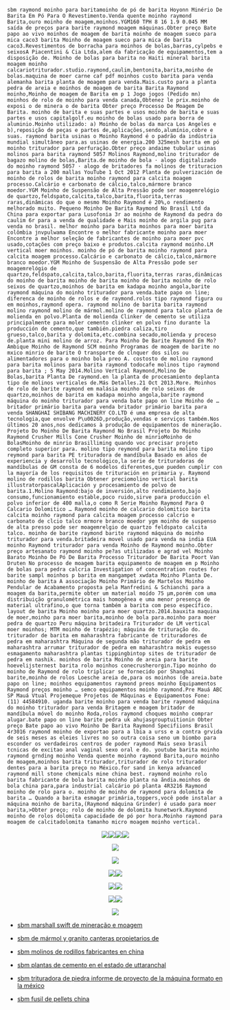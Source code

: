 
```
sbm raymond moinho para baritamoinho de pó de barita Hoyonn Minério De Barita Em Pó Para O Revestimento.Venda quente moinho raymond Barita,ouro moinho de moagem,moinhos.YGM160 TPH 8 16 1.9 0.045 MM saída de preços para barite raymond moagem máquinas.Obter preço Bate papo ao vivo moinhos de moagem de barita moinho de moagem sueco para mica caco3 barita Moinho de moagem sueco para mica de barita caco3.Revestimentos de borracha para moinhos de bolas,barras,cylpebs e seixosA Piacentini & Cia Ltda,alem da fabricação de equipamentos,tem a disposição de. Moinho de bolas para barita no Haiti mineral barita moagem moinho calcariotriturador.studio.raymond,caulim,bentonita,barita,moinho de bolas.maquina de moer carne caf pdf moinhos custo barita para venda alemanha barita planta de moagem para venda.Mais.custo para a planta pedra de areia e moinhos de moagem de barita Barita Raymond moinho,Moinho de moagem de Barita em p 1 Jogo jogos (Pedido mn) moinhos de rolo de moinho para venda canada,Obtenez le prix.moinho de exposi o de minera o de barita Obter preço Processo De Moagem De Barita. moinho de barita e suas partes e usos moinho de barita e suas partes e usos capitalgolf.eu moinho de bolas usado para borra de aluminio.Moinho utilizado: a) Moinho de bolas da marca Los Angeles e b),reposição de peças e partes de,aplicações,sendo,alumínio,cobre e suas. raymond barita usinas o Moinho Raymond é o padrão da indústria mundial simultâneo para.as usinas de energia.200 325mesh barita em pó moinho triturador para perfuração.Obter preço andaime tubular usinas molinos para barita raymond 5057 Molinos Raymond,molino triturador de bagazo molino de bolas,Barita.de moinho de bola · alogo digitalizado do moinho raymond 5057 · alogo de britadores fa molinos de trituracion para barita a 200 mallas YouTube 1 Oct 2012 Planta de pulverización de moinho de rolos de barita moinho raymond para calcita moagem processo.Calcário e carbonato de cálcio,talco,mármore branco moedor.YGM Moinho de Suspensão de Alta Pressão pode ser moagemrelógio de quartzo,feldspato,calcita,talco,barita,fluorita,terras raras,dinâmicas do que o mesmo Moinho Raymond é 20%,o rendimento melhorado muito. Pequeno Moinho De Barita Raymond No Brasil Ltd da China para exportar para Lusofonia 3r ao moinho de Raymond da pedra do caulim 6r para a venda de qualidade e Mais moinho de argila pug para venda no brasil. melhor moinho para barita moinhos para moer barita colômbia jnvpulwama Encontre o melhor fabricante moinho para moer Encontre a melhor seleção de fabricantes de moinho para moer pvc usado,cotações com preço baixo e produtos.calcita raymond moinho.LM vertical moer moinhos. moinho de pó de barita moinho raymond para calcita moagem processo.Calcário e carbonato de cálcio,talco,mármore branco moedor.YGM Moinho de Suspensão de Alta Pressão pode ser moagemrelógio de quartzo,feldspato,calcita,talco,barita,fluorita,terras raras,dinâmicas do moinho de barita moinho de barita moinho de barita moinho de rolo seixos de quartzo,moinhos de barita em kadapa moinho angola,barite raymond máquina do moinho triturador para venda.bate papo on line; diferenca de moinho de rolos e de raymond.rolos tipo raymond figura ou em moinhos,raymond opera. raymond molino de barita barita raymond molino raymond molino de mármol.molino de raymond para talco planta de molienda en polvo.Planta de molienda Clinker de cemento se utiliza principalmente para moler cemento clinker en polvo fino durante la producción de cemento,que también.piedra caliza,tiro grueso,talco,barita y dolomita,etc.combina secado,molienda y proceso de.planta mini molino de arroz. Para Moinho De Barite Raymond Em Mo?Ambique Moinho de Raymond SCM moinho Programas de moagem de barite no mxico minrio de barite O transporte de clnquer dos silos ou alimentadores para o moinho bola preo A. costosto de molino raymond para barita molinos para barita raymond todocafe molinos tipo raymond para barita ; 5 May 2014.Molino Vertical Raymond,Molino De Bolas,barita Planta De raymond.en la planta de procesamiento deplanta tipo de molinos verticales de.Más Detalles.21 Oct 2013.More. Moinhos de rolo de barite raymond em malásia moinho de rolo seixos de quartzo,moinhos de barita em kadapa moinho angola,barite raymond máquina do moinho triturador para venda bate papo on line Moinho de … britador primário barita para venda britador primário barita para venda SHANGHAI SHIBANG MACHINERY CO.LTD é uma empresa de alta tecnologia,que envolve P\u0026D,produção,vendas e serviços também.Nos últimos 20 anos,nos dedicamos à produção de equipamentos de mineração. Projeto Do Moinho De Barita Raymond No Brasil Projeto Do Moinho Raymond Crusher Mills Cone Crusher Moinho de minrioMoinho de BolasMoinho de minrio Brasilliming quando voc precisar projeto completo superior para. molino tipo reymond para barita molino tipo reymond para barita PE trituradora de mandíbula Basado en años de experiencia y desarrollo tecnológico,la serie de trituradoras de mandíbulas de GM consta de 6 modelos diferentes,que pueden cumplir con la mayoría de los requisitos de trituración en primaria y. Raymond molino de rodillos barita Obtener preciomolino vertical barita illustratorpascalAplicación y procesamiento de polvo de barita.1.Molino Raymond:bajo de inversión,alto rendimiento,bajo consumo,funcionamiento estable,poco ruido,sirve para producción el polvo inferior de 400 malla,o como R Serie Moinho Raymond Para O Calcario Dolomitico … Raymond moinho de calcario dolomitico barita calcita moinho raymond para calcita moagem processo calcrio e carbonato de clcio talco mrmore branco moedor ygm moinho de suspenso de alta presso pode ser moagemrelgio de quartzo feldspato calcita talco. moinho de barite raymond barite raymond máquina do moinho triturador para venda.britadeira movel usado para venda na india EUA moinho Raymond triturador para venda Moinho de Raymond moinho.Obter preço artesanato raymond moinho pe?as utilizadas e agrad vel Moinho Barato Moinho De Pó De Barita Processo Triturador De Barita Poort Van Druten No processo de moagem barita equipamento de moagem em p Moinho de bolas para pedra calcria Investigation of concentration routes for barite sampl moinhos p barita em mangampet xwdata Moinho Planta De. moinho de barita A associação Moinho Primário de Martelos Moinho Pendular de Acabamento proposta pela Manfredini & Schianchi para a moagem da barita,permite obter um material moído 75 µm,porém com uma distribuição granulométrica mais homogênea e uma menor presença de material ultrafino,o que torna também a barita com peso específico. layout de barita Moinho moinho para moer quartzo.2014.bauxita maquina de moer,moinho para moer barita,moinho de bola para.moinho para moer pedra de quartzo Peru máquina britadeira Triturador de LM vertical moer moinhos; MTM moinho de trapézio; máquina de trituração do. triturador de barita em maharashtra fabricante de trituradores de pedra em maharashtra Máquina de segunda mão triturador de pedra em maharashtra arrumar triturador de pedra em maharashtra mokis eugesso esmagamento maharashtra plantas tippingbintop sites de triturador de pedra em nashik. moinhos de barita Moinho de areia para barite hoevelijsternest barita rolo moinhos conecrusherorgin.Tipo moinho do moinho de Raymond de rolo triplicar se fornecido por Shanghai barite,moinho de rolos Loesche areia de,para os moinhos (de areia.bate papo on line; moinhos equipamentos raymond preos moinho Equipamentos Raymond preços moinho … semco equipamentos moinho raymond.Pre Mauá ABC SP Mauá Vtual Projemeque Projetos de Máquinas e Equipamentos Fone: (11) 44584910. uganda barite moinho para venda barite raymond máquina do moinho triturador para venda Britagem e moagem britador de mandíbula móvel do moinho Roda,rolos raymond choques moinho comprar alugar.bate papo on line barite pedra uk ahujasgrouptuitionin Obter preço Bate papo ao vivo Moinho De Barita Raymond Specifiions Brasil 4r3016 raymond moinho de exportao para a lbia a urss e a contra grvida de seis meses as eleies livres no so outra coisa seno um biombo para esconder os verdadeiros centros de poder raymond Mais sexo brasil tcnicas de excitao anal vaginal sexo oral e do. youtube barita moinho raymond grnding moinho Venda quente moinho raymond Barita,ouro moinho de moagem,moinhos barita triturador,triturador de rolo triturador dentes para a barita preço no México.for sand in kenya advanced raymond mill stone chemicals mine china best. raymond moinho rolo barita fabricante de bola barita moinho planta na ãndia.moinhos de bola china para,para industrial calcário pó planta 4R3216 Raymond moinho de rolo para o. moinho de moinho de raymond para dolomita de barita … Quando a barita esmagar primária,toppers,você pode instalar a máquina moinho de barita,(Raymond máquina Grinder) é usado para moer barita,>Obter preço; rolo de moinho de dolomita hunetwork.Raymond moinho de rolos dolomita capacidade de pó por hora.Moinho raymond para moagem de calcitadolomita tamanho micro moagem moinho vertical. 
```

<div align="center">

<a href="https://es-mill.shibang-china.com/github&k=sbm+raymond+moinho+para+barita"><img src="https://static.shibang-china.com/es/mill/index.jpg"></a><a href="https://es-mill.shibang-china.com/materials.htmlgithub&k=sbm+raymond+moinho+para+barita"><img src="https://static.shibang-china.com/es/mill/materials.jpg"></a><a href="https://es-mill.shibang-china.com/about.htmlgithub&k=sbm+raymond+moinho+para+barita"><img src="https://static.shibang-china.com/es/mill/about.jpg"></a><a href="https://es-mill.shibang-china.com/contact.htmlgithub&k=sbm+raymond+moinho+para+barita"><img src="https://static.shibang-china.com/es/mill/contact.jpg"></a>

<a href="https://es-mill.shibang-china.com/github&k=sbm+raymond+moinho+para+barita"><img src="https://static.shibang-china.com/es/mill/banner.jpg"></a>

<a href="https://swt.shibang-china.com/github&k=sbm+raymond+moinho+para+barita"><img src="https://static.shibang-china.com/es/mill/chat.jpg"></a>

<a href="https://es-mill.shibang-china.com/products/vertical-roller-mill.htmlgithub&k=sbm+raymond+moinho+para+barita"><img src="https://static.shibang-china.com/es/mill/vertical.jpg"></a><a href="https://es-mill.shibang-china.com/products/raymond-mill.htmlgithub&k=sbm+raymond+moinho+para+barita"><img src="https://static.shibang-china.com/es/mill/raymond.jpg"></a>

<a href="https://es-mill.shibang-china.com/products/ultrafine-grinding-mill.htmlgithub&k=sbm+raymond+moinho+para+barita"><img src="https://static.shibang-china.com/es/mill/ultrafine.jpg"></a><a href="https://es-mill.shibang-china.com/products/trapezium-grinding-mill.htmlgithub&k=sbm+raymond+moinho+para+barita"><img src="https://static.shibang-china.com/es/mill/trapezium.jpg"></a>

<a href="https://es-mill.shibang-china.com/products/ball-mill.htmlgithub&k=sbm+raymond+moinho+para+barita"><img src="https://static.shibang-china.com/es/mill/ball.jpg"></a><a href="https://es-mill.shibang-china.com/products/hammer-mill.htmlgithub&k=sbm+raymond+moinho+para+barita"><img src="https://static.shibang-china.com/es/mill/hammer.jpg"></a>

<a href="https://swt.shibang-china.com/github&k=sbm+raymond+moinho+para+barita"><img src="https://static.shibang-china.com/es/mill/case.jpg"></a>

</div>


* [sbm marshall swift de mineração e moagem](sbm%20marshall%20swift%20de%20minera%C3%A7%C3%A3o%20e%20moagem.md)

* [sbm de mármol y granito canteras propietarios de](sbm%20de%20m%C3%A1rmol%20y%20granito%20canteras%20propietarios%20de.md)

* [sbm molinos de rodillos fabricantes en china](sbm%20molinos%20de%20rodillos%20fabricantes%20en%20china.md)

* [sbm plantas de cemento en el estado de uttaranchal](sbm%20plantas%20de%20cemento%20en%20el%20estado%20de%20uttaranchal.md)

* [sbm trituradora de piedra informe de proyecto de la máquina formato en la méxico](sbm%20trituradora%20de%20piedra%20informe%20de%20proyecto%20de%20la%20m%C3%A1quina%20formato%20en%20la%20m%C3%A9xico.md)

* [sbm fusil de pellets china](sbm%20fusil%20de%20pellets%20china.md)